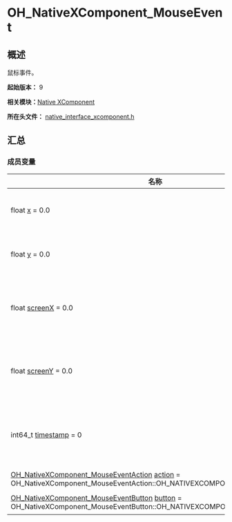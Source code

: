 # OH_NativeXComponent_MouseEvent


## 概述

鼠标事件。

**起始版本：** 9

**相关模块：**[Native XComponent](_o_h___native_x_component.md)

**所在头文件：** [native_interface_xcomponent.h](native__interface__xcomponent_8h.md)

## 汇总


### 成员变量

| 名称 | 描述 | 
| -------- | -------- |
| float [x](_o_h___native_x_component.md#x-34) = 0.0 |  点击触点相对于当前组件左上角的x轴坐标。| 
| float [y](_o_h___native_x_component.md#y-34) = 0.0|  点击触点相对于当前组件左上角的y轴坐标。| 
| float [screenX](_o_h___native_x_component.md#screenx-34) = 0.0|  点击触点相对于XComponent所在应用屏幕左上角的x轴坐标。| 
| float [screenY](_o_h___native_x_component.md#screeny-34) = 0.0|  点击触点相对于XComponent所在应用屏幕左上角的y轴坐标。| 
| int64_t [timestamp](_o_h___native_x_component.md#timestamp) = 0|  当前鼠标事件的时间戳。触发事件时距离系统启动的时间间隔，单位纳秒。| 
| [OH_NativeXComponent_MouseEventAction](_o_h___native_x_component.md#oh_nativexcomponent_mouseeventaction) [action](_o_h___native_x_component.md#action) = OH_NativeXComponent_MouseEventAction::OH_NATIVEXCOMPONENT_MOUSE_NONE|  当前鼠标事件动作。| 
| [OH_NativeXComponent_MouseEventButton](_o_h___native_x_component.md#oh_nativexcomponent_mouseeventbutton) [button](_o_h___native_x_component.md#button) = OH_NativeXComponent_MouseEventButton::OH_NATIVEXCOMPONENT_NONE_BUTTON|  鼠标事件按键。| 